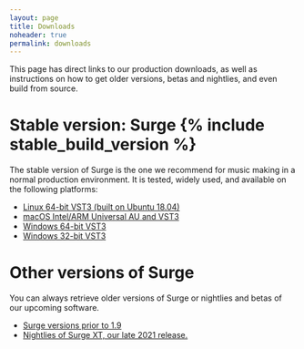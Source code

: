 ```yaml
---
layout: page
title: Downloads
noheader: true
permalink: downloads
---
```


This page has direct links to our production downloads, as well as instructions on how to get older
versions, betas and nightlies, and even build from source.

# Stable version: Surge {% include stable_build_version %} 

The stable version of Surge is the one we recommend for music making in a normal production environment.
It is tested, widely used, and available on the following platforms:

<ul>
  <li><a href="{% include stable_linux_x64_url %}">Linux 64-bit VST3 (built on Ubuntu 18.04)</a></li>
  <li><a href="{% include stable_macos_url %}">macOS Intel/ARM Universal AU and VST3</a></li>
  <li><a href="{% include stable_win_x64_url %}">Windows 64-bit VST3</a></li>
  <li><a href="{% include stable_win_x86_url %}">Windows 32-bit VST3</a></li>
</ul>

# Other versions of Surge

You can always retrieve older versions of Surge or nightlies and betas of our upcoming software. 

<ul>
  <li><a href="https://github.com/surge-synthesizer/releases/tags">Surge versions prior to 1.9</a></li>
  <li><a href="/nightly_XT">Nightlies of Surge XT, our late 2021 release.</a></li>
</ul>
